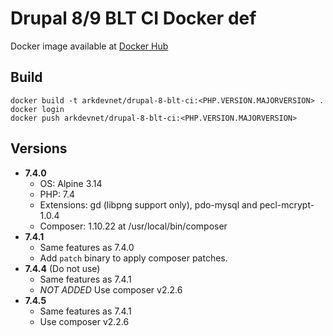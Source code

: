 # Drupal 8/9 BLT CI Docker def

Docker image available at [Docker Hub](https://hub.docker.com/repository/docker/arkdevnet/drupal-8-blt-ci)

## Build

```
docker build -t arkdevnet/drupal-8-blt-ci:<PHP.VERSION.MAJORVERSION> .
docker login
docker push arkdevnet/drupal-8-blt-ci:<PHP.VERSION.MAJORVERSION>
```

## Versions

* **7.4.0**  
  * OS: Alpine 3.14
  * PHP: 7.4
  * Extensions: gd (libpng support only), pdo-mysql and pecl-mcrypt-1.0.4
  * Composer: 1.10.22 at /usr/local/bin/composer
* **7.4.1**
  * Same features as 7.4.0
  * Add `patch` binary to apply composer patches.
* **7.4.4** (Do not use)
  * Same features as 7.4.1
  * _NOT ADDED_ Use composer v2.2.6
* **7.4.5** 
  * Same features as 7.4.1
  * Use composer v2.2.6
